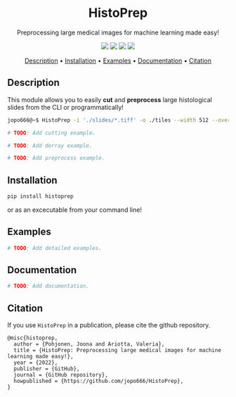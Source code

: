 <div align="center">

# HistoPrep
Preprocessing large medical images for machine learning made easy!

<p align="center">
    <a href="#version" alt="Version">
        <img src="https://img.shields.io/pypi/v/histoprep"/></a>
    <a href="#licence" alt="Licence">
        <img src="https://img.shields.io/github/license/jopo666/HistoPrep"/></a>
    <a href="#issues" alt="Issues">
        <img src="https://img.shields.io/github/issues/jopo666/HistoPrep"/></a>
    <a href="#activity" alt="Activity">
        <img src="https://img.shields.io/github/last-commit/jopo666/HistoPrep"/></a>
</p>

<p align="center">
  <a href="#usage">Description</a> •
  <a href="#installation">Installation</a> •
  <a href="#examples">Examples</a> •
  <a href="#documentation">Documentation</a> •
  <a href="#citation">Citation</a>
</p>

</div>


## Description

This module allows you to easily **cut** and **preprocess** large histological slides
from the CLI or programmatically!

```bash
jopo666@~$ HistoPrep -i './slides/*.tiff' -o ./tiles --width 512 --overlap 0.25
```


```python
# TODO: Add cutting example.
```

```python
# TODO: Add derray example.
```

```python
# TODO: Add preprocess example.
```

## Installation 

```bash 
pip install histoprep
```

or as an excecutable from your command line!



## Examples

```python
# TODO: Add detailed examples.
```

## Documentation

```python
# TODO: Add documentation.
```

## Citation

If you use `HistoPrep` in a publication, please cite the github repository.

```
@misc{histoprep,
  author = {Pohjonen, Joona and Ariotta, Valeria},
  title = {HistoPrep: Preprocessing large medical images for machine learning made easy!},
  year = {2022},
  publisher = {GitHub},
  journal = {GitHub repository},
  howpublished = {https://github.com/jopo666/HistoPrep},
}
```
